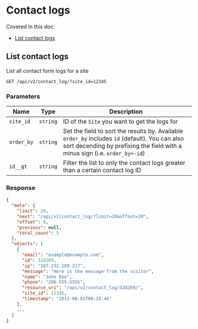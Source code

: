 # Contact logs

Covered in this doc:
* [List contact logs](#list-contact-logs)

## List contact logs

List all contact form logs for a site

    GET /api/v2/contact_log/?site_id=12345

### Parameters

Name | Type | Description
-----|------|--------------
`site_id`|`string`|ID of the `Site` you want to get the logs for
`order_by`|`string`|Set the field to sort the results by. Available `order_by` includes `id` (default). You can also sort decending by prefixing the field with a minus sign (i.e. `order_by=-id`)
`id__gt`|`string`|Filter the list to only the contact logs greater than a certain contact log ID

### Response

```json
{
  "meta": {
    "limit": 20,
    "next": "/api/v2/contact_log/?limit=20&offset=20",
    "offset": 0,
    "previous": null,
    "total_count": 5
  },
  "objects": [
    {
      "email": "example@example.com",
      "id": 328269,
      "ip": "187.232.189.217",
      "message": "Here is the message from the visitor",
      "name": "John Doe",
      "phone": "206-555-5555",
      "resource_uri": "/api/v2/contact_log/328269/",
      "site_id": 12345,
      "timestamp": "2012-06-01T09:28:46"
    },
    ...
  ]
}
```
